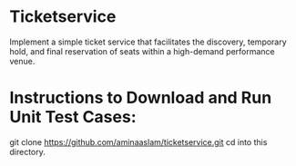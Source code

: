 # Ticketservice
Implement a simple ticket service that facilitates the discovery, temporary hold, and final reservation of seats within a high-demand performance venue.
# Instructions to Download and Run Unit Test Cases:
git clone https://github.com/aminaaslam/ticketservice.git
cd into this directory.
